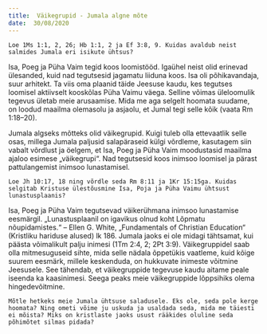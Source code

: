 ```yaml
---
title:  Väikegrupid - Jumala algne mõte
date:  30/08/2020
---
```


`Loe 1Ms 1:1, 2, 26; Hb 1:1, 2 ja Ef 3:8, 9. Kuidas avaldub neist salmides Jumala eri isikute ühtsus?`

Isa, Poeg ja Püha Vaim tegid koos loomistööd. Igaühel neist olid erinevad ülesanded, kuid nad tegutsesid jagamatu liiduna koos. Isa oli põhikavandaja, suur arhitekt. Ta viis oma plaanid täide Jeesuse kaudu, kes tegutses loomisel aktiivselt kooskõlas Püha Vaimu väega. Selline võimas üleloomulik tegevus ületab meie arusaamise. Mida me aga selgelt hoomata suudame, on loodud maailma olemasolu ja asjaolu, et Jumal tegi selle kõik (vaata Rm 1:18–20).

Jumala algseks mõtteks olid väikegrupid. Kuigi tuleb olla ettevaatlik selle osas, millega Jumala paljusid salapäraseid külgi võrdleme, kasutagem siin vabalt võrdlust ja öelgem, et Isa, Poeg ja Püha Vaim moodustasid maailma ajaloo esimese „väike­grupi“. Nad tegutsesid koos inimsoo loomisel ja pärast pattulangemist inimsoo lunastamisel.

`Loe Jh 10:17, 18 ning võrdle seda Rm 8:11 ja 1Kr 15:15ga. Kuidas selgitab Kristuse ülestõusmine Isa, Poja ja Püha Vaimu ühtsust lunastusplaanis?`

Isa, Poeg ja Püha Vaim tegutsevad väikerühmana inimsoo lunastamise eesmärgil. „Lunastusplaanil on igavikus olnud koht Lõpmatu nõupidamistes.“ – Ellen G. White, „Fundamentals of Christian Education“ (Kristliku hariduse alused) lk 186. Jumala jaoks ei ole midagi tähtsamat, kui päästa võimalikult palju inimesi (1Tm 2:4, 2; 2Pt 3:9). Väikegruppidel saab olla mitmesuguseid sihte, mida selle nädala õppetükis vaatleme, kuid kõige suurem eesmärk, millele keskenduda, on hukkuvate inimeste võitmine Jeesusele. See tähendab, et väikegruppide tegevuse kaudu aitame peale iseenda ka kaasinimesi. Seega peaks meie väikegruppide lõppsihiks olema hingedevõitmine.

`Mõtle hetkeks meie Jumala ühtsuse saladusele. Eks ole, seda pole kerge hoomata? Ning ometi võime ju uskuda ja usaldada seda, mida me täiesti ei mõista? Miks on kristlaste jaoks usust rääkides oluline seda põhimõtet silmas pidada?`
